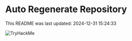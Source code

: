 # Auto Regenerate Repository

This README was last updated: 2024-12-31 15:24:33

 ![TryHackMe](https://tryhackme.com/badge/533634)